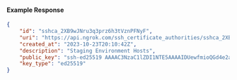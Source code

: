 <!-- Code generated for API Clients. DO NOT EDIT. -->

#### Example Response

```json
{
	"id": "sshca_2XB9wJNru3q3prz6h3tVznPFNyF",
	"uri": "https://api.ngrok.com/ssh_certificate_authorities/sshca_2XB9wJNru3q3prz6h3tVznPFNyF",
	"created_at": "2023-10-23T20:10:42Z",
	"description": "Staging Environment Hosts",
	"public_key": "ssh-ed25519 AAAAC3NzaC1lZDI1NTE5AAAAIDUewfmioQGd4e2aLbwuN+XZXl48OOV1r6WsQ6ndRjBD",
	"key_type": "ed25519"
}
```
